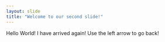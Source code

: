 ```yaml
---
layout: slide
title: "Welcome to our second slide!"
---
```

Hello World! I have arrived again!
Use the left arrow to go back!
